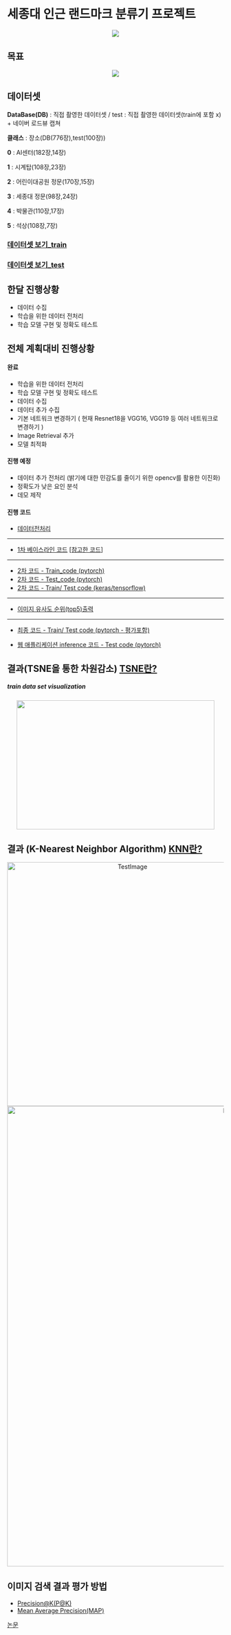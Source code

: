 #  세종대 인근 랜드마크 분류기 프로젝트
<p align="center">
<img src="https://user-images.githubusercontent.com/44772344/59923142-a3163b00-946d-11e9-8881-2a0250b3eb31.PNG">
</p>

## 목표

<p align="center">
<img src="https://user-images.githubusercontent.com/44772344/58701146-24cdf800-83dd-11e9-924d-4e5e247bfec3.png">
</p>

## 데이터셋 
**DataBase(DB)** : 직접 촬영한 데이터셋 / test : 직접 촬영한 데이터셋(train에 포함 x) + 네이버 로드뷰 캡쳐 

**클래스** : 장소(DB(776장),test(100장))

**0** : AI센터(182장,14장) 

**1** : 시계탑(108장,23장)

**2** : 어린이대공원 정문(170장,15장) 

**3** : 세종대 정문(98장,24장) 

**4** : 박물관(110장,17장) 

**5** :  석상(108장,7장) 

### [데이터셋 보기_train](https://drive.google.com/drive/folders/1bnuESMz_cti7Q3OIX_D9_qN-MgBlJznl?usp=sharing)
### [데이터셋 보기_test](https://drive.google.com/drive/folders/1ViFzzgWUzb2s2RVXTl49Ewpl-iFSRKuL?usp=sharing)

## 한달 진행상황
- 데이터 수집
- 학습을 위한 데이터 전처리
- 학습 모델 구현 및 정확도 테스트

## 전체 계획대비 진행상황
#### 완료
- 학습을 위한 데이터 전처리
- 학습 모델 구현 및 정확도 테스트
- 데이터 수집
- 데이터 추가 수집
- 기본 네트워크 변경하기 ( 현재 Resnet18을 VGG16, VGG19 등 여러 네트워크로 변경하기 )
- Image Retrieval 추가
- 모델 최적화


#### 진행 예정
- 데이터 추가 전처리 (밝기에 대한 민감도를 줄이기 위한 opencv를 활용한 이진화)
- 정확도가 낮은 요인 분석
- 데모 제작

#### 진행 코드
- [데이터전처리](https://github.com/socome/2019.Spring.AI_Leader/blob/master/%EB%8D%B0%EC%9D%B4%ED%84%B0_%EC%A0%84%EC%B2%98%EB%A6%AC_ipynb%EC%9D%98_%EC%82%AC%EB%B3%B8.ipynb)
---------------------------------------------------------------------------------------------------
- [1차 베이스라인 코드](https://github.com/suimn416/2019.Spring.AI_Leader/blob/master/VLADNet_jwkim.ipynb) 
  [[참고한 코드](https://github.com/lyakaap/NetVLAD-pytorch)]
---------------------------------------------------------------------------------------------------
- [2차 코드 - Train_code (pytorch)](https://github.com/socome/2019.Spring.AI_Leader/blob/master/VLADNet_jwkim_train.ipynb)
- [2차 코드 - Test_code (pytorch)](https://github.com/socome/2019.Spring.AI_Leader/blob/master/VLADNet_jwkim_test.ipynb) 
- [2차 코드 - Train/ Test code (keras/tensorflow)](https://github.com/glee1228/2019.Spring.AI_Leader/blob/master/netVLAD_triplet_keras.ipynb)
---------------------------------------------------------------------------------------------------
- [이미지 유사도 순위(top5)출력](https://github.com/socome/2019.Spring.AI_Leader/blob/master/VLADNet_jwkim_test_retrieval.ipynb)

---------------------------------------------------------------------------------------------------
- [최종 코드 - Train/ Test code (pytorch - 평가포함)](https://github.com/suimn416/2019.Spring.AI_Leader/blob/master/train.ipynb)

- [웹 애플리케이션 inference 코드 - Test code (pytorch)](https://github.com/suimn416/2019.Spring.AI_Leader/blob/master/infer.ipynb)



## 결과(TSNE을 통한 차원감소) [TSNE란?](https://bcho.tistory.com/1210)

##### train data set visualization
<p align="center">
<img width="460" height="300" src="https://user-images.githubusercontent.com/44772344/58684401-24b90280-83b3-11e9-9bbe-921b259c093b.png">
</p>

## 결과 (K-Nearest Neighbor Algorithm) [KNN란?](https://ko.wikipedia.org/wiki/K-%EC%B5%9C%EA%B7%BC%EC%A0%91_%EC%9D%B4%EC%9B%83_%EC%95%8C%EA%B3%A0%EB%A6%AC%EC%A6%98)
<p align="center">
<img width="567" alt="TestImage" src="https://user-images.githubusercontent.com/26589942/59279004-1ebdfe00-8c9e-11e9-84fe-07910c06f499.png">
<img width="1070" alt="ResultImage" src="https://user-images.githubusercontent.com/26589942/59279009-2087c180-8c9e-11e9-9636-0964765bc13c.png">
</p>



## 이미지 검색 결과 평가 방법

- [Precision@K(P@K)](https://github.com/suimn416/2019.Spring.AI_Leader/issues/43)
- [Mean Average Precision(MAP)](https://github.com/suimn416/2019.Spring.AI_Leader/issues/43)


[논문](https://github.com/sejongresearch/2019.Spring.AI_Leader/issues/49)
